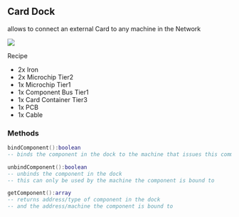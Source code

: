 ## Card Dock

allows to connect an external Card to any machine in the Network


![](https://i.imgur.com/GLRbKsQ.png)

Recipe
* 2x Iron
* 2x Microchip Tier2
* 1x Microchip Tier1
* 1x Component Bus Tier1
* 1x Card Container Tier3
* 1x PCB
* 1x Cable



### Methods
```lua
bindComponent():boolean
-- binds the component in the dock to the machine that issues this command
```
```lua
unbindComponent():boolean
-- unbinds the component in the dock
-- this can only be used by the machine the component is bound to
```
```lua
getComponent():array
-- returns address/type of component in the dock
-- and the address/machine the component is bound to
```